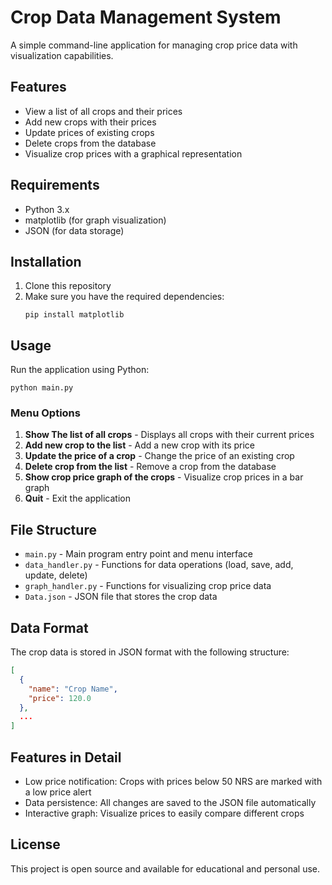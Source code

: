 # Crop Data Management System

A simple command-line application for managing crop price data with visualization capabilities.

## Features

- View a list of all crops and their prices
- Add new crops with their prices
- Update prices of existing crops
- Delete crops from the database
- Visualize crop prices with a graphical representation

## Requirements

- Python 3.x
- matplotlib (for graph visualization)
- JSON (for data storage)

## Installation

1. Clone this repository
2. Make sure you have the required dependencies:
   ```
   pip install matplotlib
   ```

## Usage

Run the application using Python:

```
python main.py
```

### Menu Options

1. **Show The list of all crops** - Displays all crops with their current prices
2. **Add new crop to the list** - Add a new crop with its price
3. **Update the price of a crop** - Change the price of an existing crop
4. **Delete crop from the list** - Remove a crop from the database
5. **Show crop price graph of the crops** - Visualize crop prices in a bar graph
6. **Quit** - Exit the application

## File Structure

- `main.py` - Main program entry point and menu interface
- `data_handler.py` - Functions for data operations (load, save, add, update, delete)
- `graph_handler.py` - Functions for visualizing crop price data
- `Data.json` - JSON file that stores the crop data

## Data Format

The crop data is stored in JSON format with the following structure:

```json
[
  {
    "name": "Crop Name",
    "price": 120.0
  },
  ...
]
```

## Features in Detail

- Low price notification: Crops with prices below 50 NRS are marked with a low price alert
- Data persistence: All changes are saved to the JSON file automatically
- Interactive graph: Visualize prices to easily compare different crops

## License

This project is open source and available for educational and personal use. 
